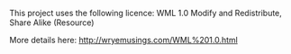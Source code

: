 This project uses the following licence: 
WML 1.0 Modify and Redistribute, Share Alike (Resource)

More details here:
http://wryemusings.com/WML%201.0.html